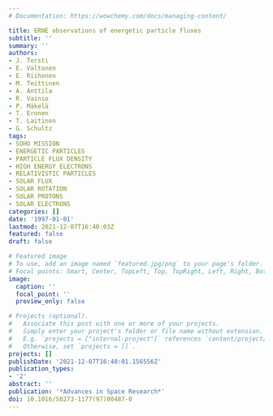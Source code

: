```yaml
---
# Documentation: https://wowchemy.com/docs/managing-content/

title: ERNE observations of energetic particle fluxes
subtitle: ''
summary: ''
authors:
- J. Torsti
- E. Valtonen
- E. Riihonen
- M. Teittinen
- A. Anttila
- R. Vainio
- P. Mäkelä
- T. Eronen
- T. Laitinen
- G. Schultz
tags:
- SOHO MISSION
- ENERGETIC PARTICLES
- PARTICLE FLUX DENSITY
- HIGH ENERGY ELECTRONS
- RELATIVISTIC PARTICLES
- SOLAR FLUX
- SOLAR ROTATION
- SOLAR PROTONS
- SOLAR ELECTRONS
categories: []
date: '1997-01-01'
lastmod: 2021-12-07T16:40:03Z
featured: false
draft: false

# Featured image
# To use, add an image named `featured.jpg/png` to your page's folder.
# Focal points: Smart, Center, TopLeft, Top, TopRight, Left, Right, BottomLeft, Bottom, BottomRight.
image:
  caption: ''
  focal_point: ''
  preview_only: false

# Projects (optional).
#   Associate this post with one or more of your projects.
#   Simply enter your project's folder or file name without extension.
#   E.g. `projects = ["internal-project"]` references `content/project/deep-learning/index.md`.
#   Otherwise, set `projects = []`.
projects: []
publishDate: '2021-12-07T16:40:01.156556Z'
publication_types:
- '2'
abstract: ''
publication: '*Advances in Space Research*'
doi: 10.1016/S0273-1177(97)00487-0
---
```

